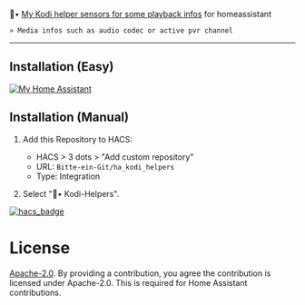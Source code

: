 🗿• [My Kodi helper sensors for some playback infos](https://github.com/Bitte-ein-Git/ha_kodi_helpers) for homeassistant

`» Media infos such as audio codec or active pvr channel  `

<hr>

## Installation (Easy)
[![My Home Assistant](https://img.shields.io/badge/Home%20Assistant-%2341BDF5.svg?style=flat&logo=home-assistant&label=Add%20HACS%20Repo%20to)](https://my.home-assistant.io/redirect/hacs_repository/?owner=Bitte-ein-Git&repository=ha_kodi_helpers&category=integration)

## Installation (Manual)
1. Add this Repository to HACS:
   - HACS > 3 dots > "Add custom repository"
   - URL: `Bitte-ein-Git/ha_kodi_helpers`
   - Type: Integration

2. Select "🍿• Kodi-Helpers".


[![hacs_badge](https://img.shields.io/badge/HACS-Default-orange.svg)](https://github.com/hacs/integration)

# License

[Apache-2.0](LICENSE). By providing a contribution, you agree the contribution is licensed under Apache-2.0. This is required for Home Assistant contributions.